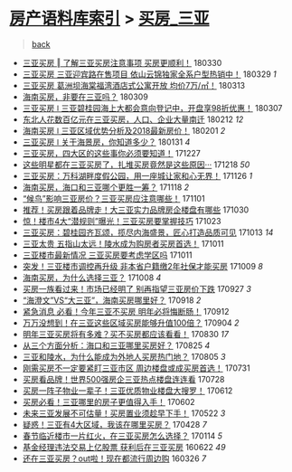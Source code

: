 [房产语料库索引](../../README.md)  > [买房_三亚](买房_三亚.md)
====
> [back](../README.md)

- [三亚买房 ‖ 了解三亚买房注意事项 买房更顺利！](http://jkwz.applinzi.com/ittc/7086280771386213392.html#%E4%B8%89%E4%BA%9A%E4%B9%B0%E6%88%BF+%E2%80%96+%E4%BA%86%E8%A7%A3%E4%B8%89%E4%BA%9A%E4%B9%B0%E6%88%BF%E6%B3%A8%E6%84%8F%E4%BA%8B%E9%A1%B9+%E4%B9%B0%E6%88%BF%E6%9B%B4%E9%A1%BA%E5%88%A9%EF%BC%81) 180330  
- [三亚买房 三亚迎宾路在售项目 依山云锦独家全系户型热销中！](http://jkwz.applinzi.com/ittc/7085905212961457162.html#%E4%B8%89%E4%BA%9A%E4%B9%B0%E6%88%BF+%E4%B8%89%E4%BA%9A%E8%BF%8E%E5%AE%BE%E8%B7%AF%E5%9C%A8%E5%94%AE%E9%A1%B9%E7%9B%AE+%E4%BE%9D%E5%B1%B1%E4%BA%91%E9%94%A6%E7%8B%AC%E5%AE%B6%E5%85%A8%E7%B3%BB%E6%88%B7%E5%9E%8B%E7%83%AD%E9%94%80%E4%B8%AD%EF%BC%81) 180329 *1* 
- [三亚买房 葛洲坝海棠福湾酒店式公寓开放 均价7万/㎡！](http://jkwz.applinzi.com/ittc/7079956890643858448.html#%E4%B8%89%E4%BA%9A%E4%B9%B0%E6%88%BF+%E8%91%9B%E6%B4%B2%E5%9D%9D%E6%B5%B7%E6%A3%A0%E7%A6%8F%E6%B9%BE%E9%85%92%E5%BA%97%E5%BC%8F%E5%85%AC%E5%AF%93%E5%BC%80%E6%94%BE+%E5%9D%87%E4%BB%B77%E4%B8%87%2F%E3%8E%A1%EF%BC%81) 180313  
- [海南买房，非要在三亚吗？](http://jkwz.applinzi.com/ittc/7078432638862099473.html#%E6%B5%B7%E5%8D%97%E4%B9%B0%E6%88%BF%EF%BC%8C%E9%9D%9E%E8%A6%81%E5%9C%A8%E4%B8%89%E4%BA%9A%E5%90%97%EF%BC%9F) 180309  
- [三亚买房 ǀ 三亚碧桂园海上大都会意向登记中，开盘享98折优惠！](http://jkwz.applinzi.com/ittc/7077737426800083974.html#%E4%B8%89%E4%BA%9A%E4%B9%B0%E6%88%BF+%C7%80+%E4%B8%89%E4%BA%9A%E7%A2%A7%E6%A1%82%E5%9B%AD%E6%B5%B7%E4%B8%8A%E5%A4%A7%E9%83%BD%E4%BC%9A%E6%84%8F%E5%90%91%E7%99%BB%E8%AE%B0%E4%B8%AD%EF%BC%8C%E5%BC%80%E7%9B%98%E4%BA%AB98%E6%8A%98%E4%BC%98%E6%83%A0%EF%BC%81) 180307  
- [东北人花数百亿元在三亚买房，人口、企业大量南迁](http://jkwz.applinzi.com/ittc/7069261693161309195.html#%E4%B8%9C%E5%8C%97%E4%BA%BA%E8%8A%B1%E6%95%B0%E7%99%BE%E4%BA%BF%E5%85%83%E5%9C%A8%E4%B8%89%E4%BA%9A%E4%B9%B0%E6%88%BF%EF%BC%8C%E4%BA%BA%E5%8F%A3%E3%80%81%E4%BC%81%E4%B8%9A%E5%A4%A7%E9%87%8F%E5%8D%97%E8%BF%81) 180212 *12* 
- [海南买房 ǀ 三亚区域优势分析及2018最新房价！](http://jkwz.applinzi.com/ittc/7065123195407827979.html#%E6%B5%B7%E5%8D%97%E4%B9%B0%E6%88%BF+%C7%80+%E4%B8%89%E4%BA%9A%E5%8C%BA%E5%9F%9F%E4%BC%98%E5%8A%BF%E5%88%86%E6%9E%90%E5%8F%8A2018%E6%9C%80%E6%96%B0%E6%88%BF%E4%BB%B7%EF%BC%81) 180201 *2* 
- [三亚买房 ǀ 关于海景房，你知道多少？](http://jkwz.applinzi.com/ittc/7064753809815766026.html#%E4%B8%89%E4%BA%9A%E4%B9%B0%E6%88%BF+%C7%80+%E5%85%B3%E4%BA%8E%E6%B5%B7%E6%99%AF%E6%88%BF%EF%BC%8C%E4%BD%A0%E7%9F%A5%E9%81%93%E5%A4%9A%E5%B0%91%EF%BC%9F) 180131 *4* 
- [三亚买房，四大区的这些事你必须要知道！](http://jkwz.applinzi.com/ittc/7051692208422388753.html#%E4%B8%89%E4%BA%9A%E4%B9%B0%E6%88%BF%EF%BC%8C%E5%9B%9B%E5%A4%A7%E5%8C%BA%E7%9A%84%E8%BF%99%E4%BA%9B%E4%BA%8B%E4%BD%A0%E5%BF%85%E9%A1%BB%E8%A6%81%E7%9F%A5%E9%81%93%EF%BC%81) 171227  
- [这些明星都在三亚买房了，扎堆买房竟然是这些原因···](http://jkwz.applinzi.com/ittc/7048354072199955472.html#%E8%BF%99%E4%BA%9B%E6%98%8E%E6%98%9F%E9%83%BD%E5%9C%A8%E4%B8%89%E4%BA%9A%E4%B9%B0%E6%88%BF%E4%BA%86%EF%BC%8C%E6%89%8E%E5%A0%86%E4%B9%B0%E6%88%BF%E7%AB%9F%E7%84%B6%E6%98%AF%E8%BF%99%E4%BA%9B%E5%8E%9F%E5%9B%A0%C2%B7%C2%B7%C2%B7) 171218 *50* 
- [三亚买房：万科湖畔度假公园，用一座城让家和心无界！](http://jkwz.applinzi.com/ittc/7039478151141393424.html#%E4%B8%89%E4%BA%9A%E4%B9%B0%E6%88%BF%EF%BC%9A%E4%B8%87%E7%A7%91%E6%B9%96%E7%95%94%E5%BA%A6%E5%81%87%E5%85%AC%E5%9B%AD%EF%BC%8C%E7%94%A8%E4%B8%80%E5%BA%A7%E5%9F%8E%E8%AE%A9%E5%AE%B6%E5%92%8C%E5%BF%83%E6%97%A0%E7%95%8C%EF%BC%81) 171126 *1* 
- [海南买房，海口和三亚哪个更胜一筹？](http://jkwz.applinzi.com/ittc/7036980097494549520.html#%E6%B5%B7%E5%8D%97%E4%B9%B0%E6%88%BF%EF%BC%8C%E6%B5%B7%E5%8F%A3%E5%92%8C%E4%B8%89%E4%BA%9A%E5%93%AA%E4%B8%AA%E6%9B%B4%E8%83%9C%E4%B8%80%E7%AD%B9%EF%BC%9F) 171118 *2* 
- [“候鸟”影响三亚房价？三亚买房应注意哪些！](http://jkwz.applinzi.com/ittc/7030946150046237712.html#%E2%80%9C%E5%80%99%E9%B8%9F%E2%80%9D%E5%BD%B1%E5%93%8D%E4%B8%89%E4%BA%9A%E6%88%BF%E4%BB%B7%EF%BC%9F%E4%B8%89%E4%BA%9A%E4%B9%B0%E6%88%BF%E5%BA%94%E6%B3%A8%E6%84%8F%E5%93%AA%E4%BA%9B%EF%BC%81) 171101  
- [推荐！买房跟着品牌走！大三亚实力品牌房企楼盘有哪些](http://jkwz.applinzi.com/ittc/7030196035757016080.html#%E6%8E%A8%E8%8D%90%EF%BC%81%E4%B9%B0%E6%88%BF%E8%B7%9F%E7%9D%80%E5%93%81%E7%89%8C%E8%B5%B0%EF%BC%81%E5%A4%A7%E4%B8%89%E4%BA%9A%E5%AE%9E%E5%8A%9B%E5%93%81%E7%89%8C%E6%88%BF%E4%BC%81%E6%A5%BC%E7%9B%98%E6%9C%89%E5%93%AA%E4%BA%9B) 171030  
- [惊！楼市4大“潜规则”曝光！三亚买房要掌握技巧](http://jkwz.applinzi.com/ittc/7027605834266313745.html#%E6%83%8A%EF%BC%81%E6%A5%BC%E5%B8%824%E5%A4%A7%E2%80%9C%E6%BD%9C%E8%A7%84%E5%88%99%E2%80%9D%E6%9B%9D%E5%85%89%EF%BC%81%E4%B8%89%E4%BA%9A%E4%B9%B0%E6%88%BF%E8%A6%81%E6%8E%8C%E6%8F%A1%E6%8A%80%E5%B7%A7) 171023  
- [三亚买房：碧桂园齐瓦颂，揽尽内海盛景，匠心打造品质可见](http://jkwz.applinzi.com/ittc/7023606008960779281.html#%E4%B8%89%E4%BA%9A%E4%B9%B0%E6%88%BF%EF%BC%9A%E7%A2%A7%E6%A1%82%E5%9B%AD%E9%BD%90%E7%93%A6%E9%A2%82%EF%BC%8C%E6%8F%BD%E5%B0%BD%E5%86%85%E6%B5%B7%E7%9B%9B%E6%99%AF%EF%BC%8C%E5%8C%A0%E5%BF%83%E6%89%93%E9%80%A0%E5%93%81%E8%B4%A8%E5%8F%AF%E8%A7%81) 171013 *14* 
- [三亚太贵 五指山太远！陵水成为购房者买房首选！](http://jkwz.applinzi.com/ittc/7023131006910071825.html#%E4%B8%89%E4%BA%9A%E5%A4%AA%E8%B4%B5+%E4%BA%94%E6%8C%87%E5%B1%B1%E5%A4%AA%E8%BF%9C%EF%BC%81%E9%99%B5%E6%B0%B4%E6%88%90%E4%B8%BA%E8%B4%AD%E6%88%BF%E8%80%85%E4%B9%B0%E6%88%BF%E9%A6%96%E9%80%89%EF%BC%81) 171011  
- [三亚楼市最新情况 三亚买房要考虑学区吗](http://jkwz.applinzi.com/ittc/7023117725013115920.html#%E4%B8%89%E4%BA%9A%E6%A5%BC%E5%B8%82%E6%9C%80%E6%96%B0%E6%83%85%E5%86%B5+%E4%B8%89%E4%BA%9A%E4%B9%B0%E6%88%BF%E8%A6%81%E8%80%83%E8%99%91%E5%AD%A6%E5%8C%BA%E5%90%97) 171011  
- [突发！三亚楼市调控再升级 非本省户籍缴2年社保才能买房](http://jkwz.applinzi.com/ittc/7022419112410743825.html#%E7%AA%81%E5%8F%91%EF%BC%81%E4%B8%89%E4%BA%9A%E6%A5%BC%E5%B8%82%E8%B0%83%E6%8E%A7%E5%86%8D%E5%8D%87%E7%BA%A7+%E9%9D%9E%E6%9C%AC%E7%9C%81%E6%88%B7%E7%B1%8D%E7%BC%B42%E5%B9%B4%E7%A4%BE%E4%BF%9D%E6%89%8D%E8%83%BD%E4%B9%B0%E6%88%BF) 171009 *8* 
- [海南买房，为什么选择三亚？](http://jkwz.applinzi.com/ittc/7022009537375241232.html#%E6%B5%B7%E5%8D%97%E4%B9%B0%E6%88%BF%EF%BC%8C%E4%B8%BA%E4%BB%80%E4%B9%88%E9%80%89%E6%8B%A9%E4%B8%89%E4%BA%9A%EF%BC%9F) 171008 *4* 
- [买房一族看过来！市场已经明了 别再指望三亚房价下跌](http://jkwz.applinzi.com/ittc/7017939363714040849.html#%E4%B9%B0%E6%88%BF%E4%B8%80%E6%97%8F%E7%9C%8B%E8%BF%87%E6%9D%A5%EF%BC%81%E5%B8%82%E5%9C%BA%E5%B7%B2%E7%BB%8F%E6%98%8E%E4%BA%86+%E5%88%AB%E5%86%8D%E6%8C%87%E6%9C%9B%E4%B8%89%E4%BA%9A%E6%88%BF%E4%BB%B7%E4%B8%8B%E8%B7%8C) 170927 *3* 
- [“海澄文”VS“大三亚”，海南买房哪里好？](http://jkwz.applinzi.com/ittc/7014573870483506192.html#%E2%80%9C%E6%B5%B7%E6%BE%84%E6%96%87%E2%80%9DVS%E2%80%9C%E5%A4%A7%E4%B8%89%E4%BA%9A%E2%80%9D%EF%BC%8C%E6%B5%B7%E5%8D%97%E4%B9%B0%E6%88%BF%E5%93%AA%E9%87%8C%E5%A5%BD%EF%BC%9F) 170918 *2* 
- [紧急消息 必看！今年三亚不买房 明年必将悔断肠！](http://jkwz.applinzi.com/ittc/7012328500932117521.html#%E7%B4%A7%E6%80%A5%E6%B6%88%E6%81%AF+%E5%BF%85%E7%9C%8B%EF%BC%81%E4%BB%8A%E5%B9%B4%E4%B8%89%E4%BA%9A%E4%B8%8D%E4%B9%B0%E6%88%BF+%E6%98%8E%E5%B9%B4%E5%BF%85%E5%B0%86%E6%82%94%E6%96%AD%E8%82%A0%EF%BC%81) 170912  
- [万万没想到！在三亚这些区域买房能够升值100倍？](http://jkwz.applinzi.com/ittc/7009385781540684816.html#%E4%B8%87%E4%B8%87%E6%B2%A1%E6%83%B3%E5%88%B0%EF%BC%81%E5%9C%A8%E4%B8%89%E4%BA%9A%E8%BF%99%E4%BA%9B%E5%8C%BA%E5%9F%9F%E4%B9%B0%E6%88%BF%E8%83%BD%E5%A4%9F%E5%8D%87%E5%80%BC100%E5%80%8D%EF%BC%9F) 170904 *2* 
- [明年三亚买房将有多难？买不买房都应该看看！](http://jkwz.applinzi.com/ittc/7007504456688862224.html#%E6%98%8E%E5%B9%B4%E4%B8%89%E4%BA%9A%E4%B9%B0%E6%88%BF%E5%B0%86%E6%9C%89%E5%A4%9A%E9%9A%BE%EF%BC%9F%E4%B9%B0%E4%B8%8D%E4%B9%B0%E6%88%BF%E9%83%BD%E5%BA%94%E8%AF%A5%E7%9C%8B%E7%9C%8B%EF%BC%81) 170830 *17* 
- [从三个方面分析：海口和三亚哪里买房好？](http://jkwz.applinzi.com/ittc/7005761323739382801.html#%E4%BB%8E%E4%B8%89%E4%B8%AA%E6%96%B9%E9%9D%A2%E5%88%86%E6%9E%90%EF%BC%9A%E6%B5%B7%E5%8F%A3%E5%92%8C%E4%B8%89%E4%BA%9A%E5%93%AA%E9%87%8C%E4%B9%B0%E6%88%BF%E5%A5%BD%EF%BC%9F) 170825 *4* 
- [三亚和陵水，为什么能成为外地人买房热门地？](http://jkwz.applinzi.com/ittc/6998268744496055312.html#%E4%B8%89%E4%BA%9A%E5%92%8C%E9%99%B5%E6%B0%B4%EF%BC%8C%E4%B8%BA%E4%BB%80%E4%B9%88%E8%83%BD%E6%88%90%E4%B8%BA%E5%A4%96%E5%9C%B0%E4%BA%BA%E4%B9%B0%E6%88%BF%E7%83%AD%E9%97%A8%E5%9C%B0%EF%BC%9F) 170805 *3* 
- [刚需买房不一定要紧盯三亚市区 周边楼盘或成买房首选！](http://jkwz.applinzi.com/ittc/6996428720645342224.html#%E5%88%9A%E9%9C%80%E4%B9%B0%E6%88%BF%E4%B8%8D%E4%B8%80%E5%AE%9A%E8%A6%81%E7%B4%A7%E7%9B%AF%E4%B8%89%E4%BA%9A%E5%B8%82%E5%8C%BA+%E5%91%A8%E8%BE%B9%E6%A5%BC%E7%9B%98%E6%88%96%E6%88%90%E4%B9%B0%E6%88%BF%E9%A6%96%E9%80%89%EF%BC%81) 170731  
- [买房看品牌！世界500强房企三亚热点楼盘连连看](http://jkwz.applinzi.com/ittc/6995294691158131728.html#%E4%B9%B0%E6%88%BF%E7%9C%8B%E5%93%81%E7%89%8C%EF%BC%81%E4%B8%96%E7%95%8C500%E5%BC%BA%E6%88%BF%E4%BC%81%E4%B8%89%E4%BA%9A%E7%83%AD%E7%82%B9%E6%A5%BC%E7%9B%98%E8%BF%9E%E8%BF%9E%E7%9C%8B) 170728  
- [买房一阵子物业一辈子！三亚优质物业楼盘大搜罗！](http://jkwz.applinzi.com/ittc/6978232620918768644.html#%E4%B9%B0%E6%88%BF%E4%B8%80%E9%98%B5%E5%AD%90%E7%89%A9%E4%B8%9A%E4%B8%80%E8%BE%88%E5%AD%90%EF%BC%81%E4%B8%89%E4%BA%9A%E4%BC%98%E8%B4%A8%E7%89%A9%E4%B8%9A%E6%A5%BC%E7%9B%98%E5%A4%A7%E6%90%9C%E7%BD%97%EF%BC%81) 170612  
- [买房必看！三亚哪里的房子更值得入手！](http://jkwz.applinzi.com/ittc/6974539628039111684.html#%E4%B9%B0%E6%88%BF%E5%BF%85%E7%9C%8B%EF%BC%81%E4%B8%89%E4%BA%9A%E5%93%AA%E9%87%8C%E7%9A%84%E6%88%BF%E5%AD%90%E6%9B%B4%E5%80%BC%E5%BE%97%E5%85%A5%E6%89%8B%EF%BC%81) 170602  
- [未来三亚发展不可估量！买房置业须趁早下手！](http://jkwz.applinzi.com/ittc/6970460746453353477.html#%E6%9C%AA%E6%9D%A5%E4%B8%89%E4%BA%9A%E5%8F%91%E5%B1%95%E4%B8%8D%E5%8F%AF%E4%BC%B0%E9%87%8F%EF%BC%81%E4%B9%B0%E6%88%BF%E7%BD%AE%E4%B8%9A%E9%A1%BB%E8%B6%81%E6%97%A9%E4%B8%8B%E6%89%8B%EF%BC%81) 170522 *3* 
- [疑惑！三亚有4大区域，我该在哪里买房？](http://jkwz.applinzi.com/ittc/6961616511465686020.html#%E7%96%91%E6%83%91%EF%BC%81%E4%B8%89%E4%BA%9A%E6%9C%894%E5%A4%A7%E5%8C%BA%E5%9F%9F%EF%BC%8C%E6%88%91%E8%AF%A5%E5%9C%A8%E5%93%AA%E9%87%8C%E4%B9%B0%E6%88%BF%EF%BC%9F) 170428 *7* 
- [春节临近楼市一片红火，在三亚买房怎么选择？](http://jkwz.applinzi.com/ittc/6922778347431265284.html#%E6%98%A5%E8%8A%82%E4%B8%B4%E8%BF%91%E6%A5%BC%E5%B8%82%E4%B8%80%E7%89%87%E7%BA%A2%E7%81%AB%EF%BC%8C%E5%9C%A8%E4%B8%89%E4%BA%9A%E4%B9%B0%E6%88%BF%E6%80%8E%E4%B9%88%E9%80%89%E6%8B%A9%EF%BC%9F) 170114 *5* 
- [基金经理违法交易上亿股票 获利后在三亚买房](http://jkwz.applinzi.com/ittc/6846469371266073604.html#%E5%9F%BA%E9%87%91%E7%BB%8F%E7%90%86%E8%BF%9D%E6%B3%95%E4%BA%A4%E6%98%93%E4%B8%8A%E4%BA%BF%E8%82%A1%E7%A5%A8+%E8%8E%B7%E5%88%A9%E5%90%8E%E5%9C%A8%E4%B8%89%E4%BA%9A%E4%B9%B0%E6%88%BF) 160622 *49* 
- [还在三亚买房？out啦！现在都流行周边购](http://jkwz.applinzi.com/ittc/6813780544944866308.html#%E8%BF%98%E5%9C%A8%E4%B8%89%E4%BA%9A%E4%B9%B0%E6%88%BF%EF%BC%9Fout%E5%95%A6%EF%BC%81%E7%8E%B0%E5%9C%A8%E9%83%BD%E6%B5%81%E8%A1%8C%E5%91%A8%E8%BE%B9%E8%B4%AD) 160326 *7* 
